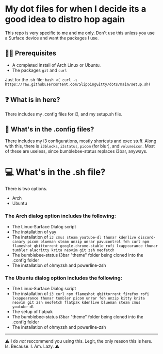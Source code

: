# My dot files for when I decide its a good idea to distro hop again

This repo is very specific to me and me only. Don't use this unless you use a Surface device and want the packages I use.


## 🧑‍⚖️ Prerequisites

* A completed install of Arch Linux or Ubuntu.
* The packages `git` and `curl`

Just for the .sh file: `bash <( curl -s https://raw.githubusercontent.com/SlippingGitty/dots/main/setup.sh)`

## ❓ What is in here? 

There includes my .config files for i3, and my setup.sh file.

## 💬 What's in the .config files?

There includes my i3 configurations, mostly shortcuts and exec stuff. Along with this, there is `i3blocks`, `i3status`, `picom` (for blur), and `volumeicon`. Most of these are useless, since bumblebee-status replaces i3bar, anyways.

# 💻 What's in the .sh file?

There is two options.

* Arch
* Ubuntu

### The Arch dialog option includes the following:

* The Linux-Surface Dialog script
* The installation of yay
* The installation of `i3 cmus steam youtube-dl thunar kdenlive discord-canary picom blueman steam unzip unrar pavucontrol feh curl npm flameshot qbittorrent google-chrome-stable rofi lxappearance thunar tumbler alacritty krita neovim git zsh neofetch`
* The bumblebee-status i3bar "theme" folder being cloned into the .config folder
* The installation of ohmyzsh and powerline-zsh

### The Ubuntu dialog option includes the following:
* The Linux-Surface Dialog script
* The installation of `i3 curl npm flameshot qbittorrent firefox rofi lxappearance thunar tumbler picom unrar feh unzip kitty krita neovim git zsh neofetch flatpak kdenlive blueman steam cmus youtube-dl`
* The setup of flatpak
* The bumblebee-status i3bar "theme" folder being cloned into the .config folder
* The installation of ohmyzsh and powerline-zsh

___

⚠️ I do *not* reccommend you using this. Legit, the only reason this is here. Is. Because. I. Am. Lazy. ⚠️
